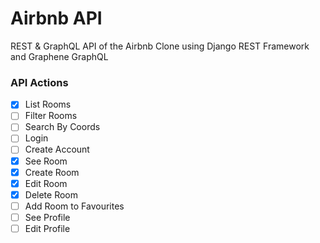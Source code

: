 # Airbnb API

REST & GraphQL API of the Airbnb Clone using Django REST Framework and Graphene GraphQL

### API Actions

- [X] List Rooms
- [ ] Filter Rooms
- [ ] Search By Coords
- [ ] Login
- [ ] Create Account
- [X] See Room
- [X] Create Room
- [X] Edit Room
- [X] Delete Room
- [ ] Add Room to Favourites
- [ ] See Profile
- [ ] Edit Profile
